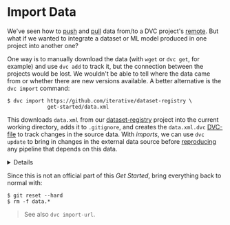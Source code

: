 # Import Data

We've seen how to [push](/doc/learn/get-started/store-data) and
[pull](/doc/learn/get-started/retrieve-data) data from/to a <abbr>DVC
project</abbr>'s [remote](/doc/command-reference/remote). But what if we wanted
to integrate a dataset or ML model produced in one project into another one?

One way is to manually download the data (with `wget` or `dvc get`, for example)
and use `dvc add` to track it, but the connection between the projects would be
lost. We wouldn't be able to tell where the data came from or whether there are
new versions available. A better alternative is the `dvc import` command:

<!--
In the [Add Files](/doc/learn/get-started/add-files) chapter, for example, we download
raw data using the `dvc get` command, and then track it with `dvc add`. Let's
replace this previous step with an _import stage_:

```dvc
$ ...
$ dvc import https://github.com/iterative/dataset-registry \
             get-started/data.xml -o data/data.xml
```
-->

```dvc
$ dvc import https://github.com/iterative/dataset-registry \
             get-started/data.xml
```

This downloads `data.xml` from our
[dataset-registry](https://github.com/iterative/dataset-registry) project into
the current working directory, adds it to `.gitignore`, and creates the
`data.xml.dvc` [DVC-file](/doc/user-guide/dvc-file-format) to track changes in
the source data. With _imports_, we can use `dvc update` to bring in changes in
the external data source before [reproducing](/doc/learn/get-started/reproduce)
any <abbr>pipeline</abbr> that depends on this data.

<details>

### Expand to learn more about imports

Note that the [dataset-registry](https://github.com/iterative/dataset-registry)
repository doesn't actually contain a `get-started/data.xml` file. Instead, DVC
inspects
[get-started/data.xml.dvc](https://github.com/iterative/dataset-registry/blob/master/get-started/data.xml.dvc)
and tries to retrieve the file using the project's default remote (configured
[here](https://github.com/iterative/dataset-registry/blob/master/.dvc/config)).

DVC-files created by `dvc import` are called _import stages_. They use the
`repo` field in the dependencies section (`deps`) in order to track source data
changes (as an [external dependency](/doc/user-guide/external-dependencies)),
enabling the reusability of data artifacts. For example:

```yaml
md5: fd56a1794c147fea48d408f2bc95a33a
locked: true
deps:
  - path: get-started/data.xml
    repo:
      url: https://github.com/iterative/dataset-registry
      rev_lock: 7476a858f6200864b5755863c729bff41d0fb045
outs:
  - md5: a304afb96060aad90176268345e10355
    path: data.xml
    cache: true
    metric: false
    persist: false
```

The `url` and `rev_lock` subfields under `repo` are used to save the origin and
[version](https://git-scm.com/docs/revisions) of the dependency, respectively.

> Note that `dvc update` updates the `rev_lock` field of the corresponding
> DVC-file (when there are changes to bring in).

</details>

Since this is not an official part of this _Get Started_, bring everything back
to normal with:

```dvc
$ git reset --hard
$ rm -f data.*
```

> See also `dvc import-url`.

